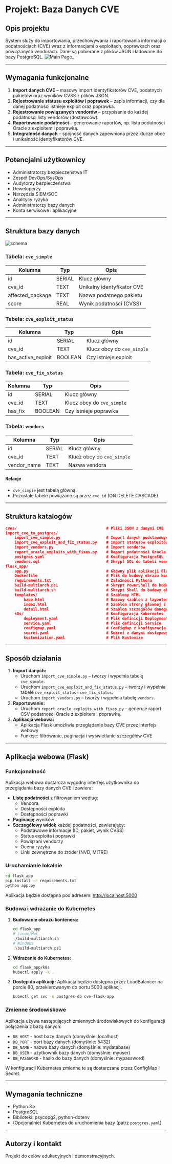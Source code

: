 # Projekt: Baza Danych CVE

## Opis projektu

System służy do importowania, przechowywania i raportowania informacji o podatnościach (CVE) wraz z informacjami o exploitach, poprawkach oraz powiązanych vendorach. Dane są pobierane z plików JSON i ładowane do bazy PostgreSQL.
![Main Page_](https://github.com/user-attachments/assets/0971562c-d617-4e6d-93ac-94b075d92e01)


---

## Wymagania funkcjonalne

1. **Import danych CVE** – masowy import identyfikatorów CVE, podatnych pakietów oraz wyników CVSS z plików JSON.
2. **Rejestrowanie statusu exploitów i poprawek** – zapis informacji, czy dla danej podatności istnieje exploit oraz poprawka.
3. **Rejestrowanie powiązanych vendorów** – przypisanie do każdej podatności listy vendorów (dostawców).
4. **Raportowanie podatności** – generowanie raportów, np. lista podatności Oracle z exploitem i poprawką.
5. **Integralność danych** – spójność danych zapewniona przez klucze obce i unikalność identyfikatorów CVE.

---

## Potencjalni użytkownicy

- Administratorzy bezpieczeństwa IT
- Zespół DevOps/SysOps
- Audytorzy bezpieczeństwa
- Deweloperzy
- Narzędzia SIEM/SOC
- Analitycy ryzyka
- Administratorzy bazy danych
- Konta serwisowe i aplikacyjne

---

## Struktura bazy danych
![schema](https://github.com/user-attachments/assets/b9dae639-a2d0-4bcf-b0a0-80df9a282f33)

### Tabela: `cve_simple`

| Kolumna          | Typ      | Opis                        |
|------------------|----------|-----------------------------|
| id               | SERIAL   | Klucz główny                |
| cve_id           | TEXT     | Unikalny identyfikator CVE  |
| affected_package | TEXT     | Nazwa podatnego pakietu     |
| score            | REAL     | Wynik podatności (CVSS)     |

### Tabela: `cve_exploit_status`

| Kolumna            | Typ      | Opis                        |
|--------------------|----------|-----------------------------|
| id                 | SERIAL   | Klucz główny                |
| cve_id             | TEXT     | Klucz obcy do `cve_simple`  |
| has_active_exploit | BOOLEAN  | Czy istnieje exploit        |

### Tabela: `cve_fix_status`

| Kolumna   | Typ      | Opis                        |
|-----------|----------|-----------------------------|
| id        | SERIAL   | Klucz główny                |
| cve_id    | TEXT     | Klucz obcy do `cve_simple`  |
| has_fix   | BOOLEAN  | Czy istnieje poprawka       |

### Tabela: `vendors`

| Kolumna     | Typ      | Opis                        |
|-------------|----------|-----------------------------|
| id          | SERIAL   | Klucz główny                |
| cve_id      | TEXT     | Klucz obcy do `cve_simple`  |
| vendor_name | TEXT     | Nazwa vendora               |

#### Relacje

- `cve_simple` jest tabelą główną.
- Pozostałe tabele powiązane są przez `cve_id` (ON DELETE CASCADE).

---

## Struktura katalogów

```json
cves/                                       # Pliki JSON z danymi CVE
import_cve_to_postgres/
    import_cve_simple.py                    # Import danych podstawowych CVE
    import_cve_exploit_and_fix_status.py    # Import statusów exploitów i poprawek
    import_vendors.py                       # Import vendorów
    report_oracle_exploits_with_fixes.py    # Raport podatności Oracle
    postgres.yaml                           # Konfiguracja PostgreSQL (Kubernetes)
    vendors.sql                             # Skrypt SQL do tabeli vendors
flask_app/
    app.py                                  # Główny plik aplikacji Flask
    Dockerfile                              # Plik do budowy obrazu kontenera
    requirements.txt                        # Zależności Pythona
    build-multiarch.ps1                     # Skrypt PowerShell do budowy obrazu multi-arch
    build-multiarch.sh                      # Skrypt Shell do budowy obrazu multi-arch
    templates/                              # Szablony HTML
        base.html                           # Bazowy szablon z layoutem strony
        index.html                          # Szablon strony głównej z listą CVE
        detail.html                         # Szablon szczegółów danego CVE
    k8s/                                    # Konfiguracja Kubernetes
        deployment.yaml                     # Plik definicji Deployment
        service.yaml                        # Plik definicji Service
        configmap.yaml                      # ConfigMap z konfiguracją DB
        secret.yaml                         # Sekret z danymi dostępowymi do DB
        kustomization.yaml                  # Plik Kustomize
```

---

## Sposób działania

1. **Import danych:**
   - Uruchom `import_cve_simple.py` – tworzy i wypełnia tabelę `cve_simple`.
   - Uruchom `import_cve_exploit_and_fix_status.py` – tworzy i wypełnia tabele `cve_exploit_status` i `cve_fix_status`.
   - Uruchom `import_vendors.py` – tworzy i wypełnia tabelę `vendors`.
2. **Raportowanie:**
   - Uruchom `report_oracle_exploits_with_fixes.py` – generuje raport CSV podatności Oracle z exploitem i poprawką.
3. **Aplikacja webowa:**
   - Aplikacja Flask umożliwia przeglądanie bazy CVE przez interfejs webowy
   - Funkcje: filtrowanie, paginacja i wyświetlanie szczegółów CVE

---

## Aplikacja webowa (Flask)

### Funkcjonalność

Aplikacja webowa dostarcza wygodny interfejs użytkownika do przeglądania bazy danych CVE i zawiera:

- **Listę podatności** z filtrowaniem według:
  - Vendora
  - Dostępności exploita
  - Dostępności poprawki
- **Paginację** wyników
- **Szczegółowy widok** każdej podatności, zawierający:
  - Podstawowe informacje (ID, pakiet, wynik CVSS)
  - Status exploita i poprawki
  - Powiązani vendorzy
  - Ocena ryzyka
  - Linki zewnętrzne do źródeł (NVD, MITRE)

### Uruchamianie lokalnie

```bash
cd flask_app
pip install -r requirements.txt
python app.py
```

Aplikacja będzie dostępna pod adresem: <http://localhost:5000>

### Budowa i wdrażanie do Kubernetes

1. **Budowanie obrazu kontenera:**

   ```bash
   cd flask_app
   # Linux/Mac
   ./build-multiarch.sh
   # Windows
   .\build-multiarch.ps1
   ```

2. **Wdrażanie do Kubernetes:**

   ```bash
   cd flask_app/k8s
   kubectl apply -k .
   ```

3. **Dostęp do aplikacji:**
   Aplikacja będzie dostępna przez LoadBalancer na porcie 80, przekierowanym do portu 5000 aplikacji.

   ```bash
   kubectl get svc -n postgres-db cve-flask-app
   ```

### Zmienne środowiskowe

Aplikacja używa następujących zmiennych środowiskowych do konfiguracji połączenia z bazą danych:

- `DB_HOST` - host bazy danych (domyślnie: localhost)
- `DB_PORT` - port bazy danych (domyślnie: 5432)
- `DB_NAME` - nazwa bazy danych (domyślnie: mydatabase)
- `DB_USER` - użytkownik bazy danych (domyślnie: myuser)
- `DB_PASSWORD` - hasło do bazy danych (domyślnie: mypassword)

W konfiguracji Kubernetes zmienne te są dostarczane przez ConfigMap i Secret.

---

## Wymagania techniczne

- Python 3.x
- PostgreSQL
- Biblioteki: psycopg2, python-dotenv
- (Opcjonalnie) Kubernetes do uruchomienia bazy (patrz `postgres.yaml`)

---

## Autorzy i kontakt

Projekt do celów edukacyjnych i demonstracyjnych.
